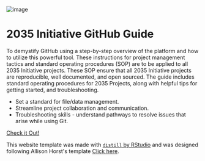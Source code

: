 ![image](https://github.com/The2035Initiative/2035Initiative-GitHubGuide/assets/141206781/27e32210-8ed8-411d-8a41-b8697d2469f8)
# 2035 Initiative GitHub Guide

To demystify GitHub using a step-by-step overview of the platform and how to utilize this powerful tool. These instructions for project management tactics and standard operating procedures (SOP) are to be applied to all 2035 Initiative projects. These SOP ensure that all 2035 Initiative projects are reproducible, well documented, and open sourced. The guide includes standard operating procedures for 2035 Projects, along with helpful tips for getting started, and troubleshooting.

-   Set a standard for file/data management.
-   Streamline project collaboration and communication.
-   Troubleshooting skills - understand pathways to resolve issues that arise while using Git.

[Check it Out!](https://saingersoll.github.io/2035Initiative-GitHubGuide/topic_1.html)















This website template was made with [`distill` by RStudio](https://rstudio.github.io/distill/) and was designed following  Allison Horst's template [Click here](https://docs.google.com/document/d/1iC0f8VONz269Fm6dVHXeiQuWubNOgOiHjF6oHNBLD-o/edit?usp=sharing).
